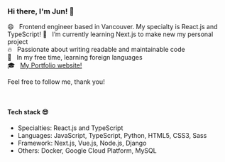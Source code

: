 ### Hi there, I'm Jun! 👋

😄 &nbsp; Frontend engineer based in Vancouver. My specialty is React.js and TypeScript!
🌱 &nbsp; I’m currently learning Next.js to make new my personal project  
🔥 &nbsp; Passionate about writing readable and maintainable code     
🍵 &nbsp; In my free time, learning foreign languages    
🎓 &nbsp; [My Portfolio website!](https://junyamada.info/)

Feel free to follow me, thank you!  
 

<br/>

#### Tech stack 😎 
- Specialties: React.js and TypeScript   
- Languages: JavaScript, TypeScript, Python, HTML5, CSS3, Sass  
- Framework: Next.js, Vue.js, Node.js, Django  
- Others: Docker, Google Cloud Platform, MySQL  


<!--
**eastend-street/eastend-street** is a ✨ _special_ ✨ repository because its `README.md` (this file) appears on your GitHub profile.

Here are some ideas to get you started:

- 🔭 I’m currently working on ...
- 🌱 I’m currently learning ...
- 👯 I’m looking to collaborate on ...
- 🤔 I’m looking for help with ...
- 💬 Ask me about ...
- 📫 How to reach me: ...
- 😄 Pronouns: ...
- ⚡ Fun fact: ...
-->
